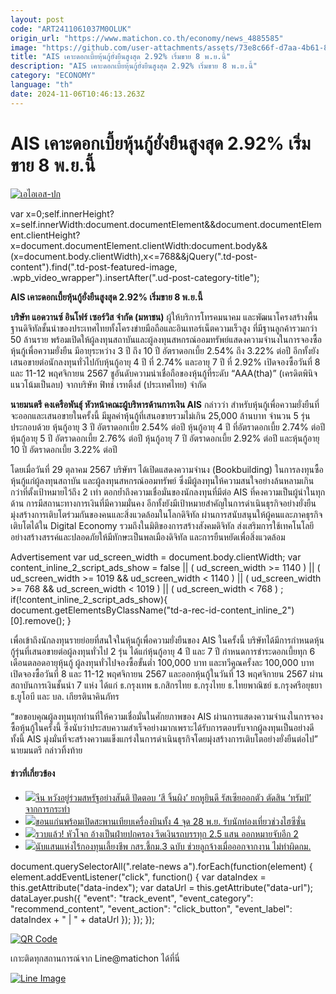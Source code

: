 ```yaml
---
layout: post
code: "ART2411061037M0OLUK"
origin_url: "https://www.matichon.co.th/economy/news_4885585"
image: "https://github.com/user-attachments/assets/73e8c66f-d7aa-4b61-89a7-09c38195d07c"
title: "AIS เคาะดอกเบี้ยหุ้นกู้ยั่งยืนสูงสุด 2.92% เริ่มขาย 8 พ.ย.นี้"
description: "AIS เคาะดอกเบี้ยหุ้นกู้ยั่งยืนสูงสุด 2.92% เริ่มขาย 8 พ.ย.นี้"
category: "ECONOMY"
language: "th"
date: 2024-11-06T10:46:13.263Z
---
```


# AIS เคาะดอกเบี้ยหุ้นกู้ยั่งยืนสูงสุด 2.92% เริ่มขาย 8 พ.ย.นี้

[![](https://www.matichon.co.th/wp-content/uploads/2024/11/เอไอเอส-ปก.jpg "เอไอเอส-ปก")](https://www.matichon.co.th/wp-content/uploads/2024/11/เอไอเอส-ปก.jpg)

var x=0;self.innerHeight?x=self.innerWidth:document.documentElement&&document.documentElement.clientHeight?x=document.documentElement.clientWidth:document.body&&(x=document.body.clientWidth),x<=768&&jQuery(".td-post-content").find(".td-post-featured-image, .wpb\_video\_wrapper").insertAfter(".ud-post-category-title");

**AIS เคาะดอกเบี้ยหุ้นกู้ยั่งยืนสูงสุด 2.92% เริ่มขาย 8 พ.ย.นี้**

**บริษัท แอดวานซ์ อินโฟร์ เซอร์วิส จำกัด (มหาชน)** ผู้ให้บริการโทรคมนาคม และพัฒนาโครงสร้างพื้นฐานดิจิทัลชั้นนำของประเทศไทยทั้งโครงข่ายมือถือและอินเทอร์เน็ตความเร็วสูง ที่มีฐานลูกค้ารวมกว่า 50 ล้านราย พร้อมเปิดให้ผู้ลงทุนสถาบันและผู้ลงทุนสหกรณ์ออมทรัพย์แสดงความจำนงในการจองซื้อหุ้นกู้เพื่อความยั่งยืน มีอายุระหว่าง 3 ปี ถึง 10 ปี อัตราดอกเบี้ย 2.54% ถึง 3.22% ต่อปี อีกทั้งยังเสนอขายต่อนักลงทุนทั่วไปกับหุ้นกู้อายุ 4 ปี ที่ 2.74% และอายุ 7 ปี ที่ 2.92% เปิดจองซื้อวันที่ 8 และ 11-12 พฤศจิกายน 2567 ชูอันดับความน่าเชื่อถือของหุ้นกู้ที่ระดับ “AAA(tha)” (เครดิตพินิจแนวโน้มเป็นลบ) จากบริษัท ฟิทช์ เรทติ้งส์ (ประเทศไทย) จำกัด

**นายมนตรี คงเครือพันธุ์ หัวหน้าคณะผู้บริหารด้านการเงิน AIS** กล่าวว่า สำหรับหุ้นกู้เพื่อความยั่งยืนที่จะออกและเสนอขายในครั้งนี้ มีมูลค่าหุ้นกู้ที่เสนอขายรวมไม่เกิน 25,000 ล้านบาท จำนวน 5 รุ่น ประกอบด้วย หุ้นกู้อายุ 3 ปี อัตราดอกเบี้ย 2.54% ต่อปี หุ้นกู้อายุ 4 ปี ที่อัตราดอกเบี้ย 2.74% ต่อปี หุ้นกู้อายุ 5 ปี อัตราดอกเบี้ย 2.76% ต่อปี หุ้นกู้อายุ 7 ปี อัตราดอกเบี้ย 2.92% ต่อปี และหุ้นกู้อายุ 10 ปี อัตราดอกเบี้ย 3.22% ต่อปี

โดยเมื่อวันที่ 29 ตุลาคม 2567 บริษัทฯ ได้เปิดแสดงความจำนง (Bookbuilding) ในการลงทุนซื้อหุ้นกู้แก่ผู้ลงทุนสถาบัน และผู้ลงทุนสหกรณ์ออมทรัพย์ ซึ่งมีผู้ลงทุนให้ความสนใจอย่างล้นหลามเกินกว่าที่ตั้งเป้าหมายไว้ถึง 2 เท่า ตอกย้ำถึงความเชื่อมั่นของนักลงทุนที่มีต่อ AIS ที่คงความเป็นผู้นำในทุกด้าน การมีสถานะทางการเงินที่มีความมั่นคง อีกทั้งยังมีเป้าหมายสำคัญในการดำเนินธุรกิจอย่างยั่งยืน มุ่งสร้างการเติบโตร่วมกันของคนและสิ่งแวดล้อมในโลกดิจิทัล ผ่านการสนับสนุนให้ผู้คนและภาคธุรกิจเติบโตได้ใน Digital Economy รวมถึงในมิติของการสร้างสังคมดิจิทัล ส่งเสริมการใช้เทคโนโลยีอย่างสร้างสรรค์และปลอดภัยให้มีทักษะเป็นพลเมืองดิจิทัล และการยืนหยัดเพื่อสิ่งแวดล้อม

Advertisement var ud\_screen\_width = document.body.clientWidth; var content\_inline\_2\_script\_ads\_show = false || ( ud\_screen\_width >= 1140 ) || ( ud\_screen\_width >= 1019 && ud\_screen\_width < 1140 ) || ( ud\_screen\_width >= 768 && ud\_screen\_width < 1019 ) || ( ud\_screen\_width < 768 ) ; if(!content\_inline\_2\_script\_ads\_show){ document.getElementsByClassName("td-a-rec-id-content\_inline\_2")\[0\].remove(); }

เพื่อเข้าถึงนักลงทุนรายย่อยที่สนใจในหุ้นกู้เพื่อความยั่งยืนของ AIS ในครั้งนี้ บริษัทได้มีการกำหนดหุ้นกู้รุ่นที่เสนอขายต่อผู้ลงทุนทั่วไป 2 รุ่น ได้แก่หุ้นกู้อายุ 4 ปี และ 7 ปี กำหนดการชำระดอกเบี้ยทุก 6 เดือนตลอดอายุหุ้นกู้ ผู้ลงทุนทั่วไปจองซื้อขั้นต่ำ 100,000 บาท และทวีคูณครั้งละ 100,000 บาท เปิดจองซื้อวันที่ 8 และ 11-12 พฤศจิกายน 2567 และออกหุ้นกู้ในวันที่ 13 พฤศจิกายน 2567 ผ่านสถาบันการเงินชั้นนำ 7 แห่ง ได้แก่ ธ.กรุงเทพ ธ.กสิกรไทย ธ.กรุงไทย ธ.ไทยพาณิชย์ ธ.กรุงศรีอยุธยา ธ.ยูโอบี และ บล. เกียรตินาคินภัทร

“ขอขอบคุณผู้ลงทุนทุกท่านที่ให้ความเชื่อมั่นในศักยภาพของ AIS ผ่านการแสดงความจำนงในการจองซื้อหุ้นกู้ในครั้งนี้ ซึ่งนับว่าประสบความสำเร็จอย่างมากเพราะได้รับการตอบรับจากผู้ลงทุนเป็นอย่างดี ทั้งนี้ AIS มุ่งมั่นที่จะสร้างความแข็งแกร่งในการดำเนินธุรกิจโดยมุ่งสร้างการเติบโตอย่างยั่งยืนต่อไป” นายมนตรี กล่าวทิ้งท้าย

#### ข่าวที่เกี่ยวข้อง

*   [![](https://www.matichon.co.th/wp-content/uploads/2024/11/Chapter-3-TEH-ENG-KOONAFP-via-Getty-Images.jpg)จีน หวังอยู่ร่วมสหรัฐอย่างสันติ ปัดตอบ ‘สี จิ้นผิง’ ยกหูยินดี รัสเซียออกตัว ตัดสิน ‘ทรัมป์’ จากการกระทำ](https://www.matichon.co.th/foreign/news_4885645)
*   [![](https://www.matichon.co.th/wp-content/uploads/2024/11/1730885212711-3.jpg)ขอนแก่นพร้อมเปิดสะพานเทียบเครื่องบินทั้ง 4 จุด 28 พ.ย. รับนักท่องเที่ยวช่วงไฮซีซั่น](https://www.matichon.co.th/region/news_4885635)
*   [![](https://www.matichon.co.th/wp-content/uploads/2024/11/mokp3-wed.jpg)รวบแล้ว! หัวโจก อ้างเป็นฝ่ายปกครอง รีดเงินรถบรรทุก 2.5 แสน ออกหมายจับอีก 2](https://www.matichon.co.th/region/news_4885613) 
*   [![](https://www.matichon.co.th/wp-content/uploads/2024/11/S__85524611.jpg)นับแสนแห่งไร้กองทุนเลี้ยงชีพ กสร.ชี้กม.3 ฉบับ ช่วยลูกจ้างเมื่อออกจากงาน ไม่ทำผิดกม.](https://www.matichon.co.th/local/quality-life/news_4885554)

document.querySelectorAll(".relate-news a").forEach(function(element) { element.addEventListener("click", function() { var dataIndex = this.getAttribute("data-index"); var dataUrl = this.getAttribute("data-url"); dataLayer.push({ "event": "track\_event", "event\_category": "recommend\_content", "event\_action": "click\_button", "event\_label": dataIndex + " | " + dataUrl }); }); });

[![QR Code](https://www.matichon.co.th/wp-content/uploads/2023/07/wob1371z.jpg)](https://lin.ee/ht0nDxX)

เกาะติดทุกสถานการณ์จาก Line@matichon ได้ที่นี่

[![Line Image](https://www.matichon.co.th/wp-content/uploads/2023/07/th.png)](https://lin.ee/ht0nDxX)